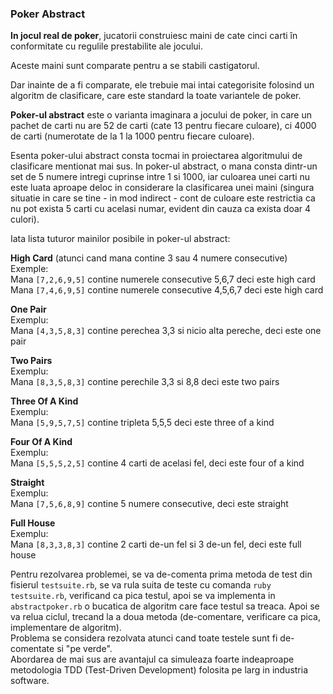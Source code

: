 ### Poker Abstract

**In jocul real de poker**, jucatorii construiesc maini de cate cinci carti în conformitate cu regulile prestabilite ale jocului.

Aceste maini sunt comparate pentru a se stabili castigatorul.

Dar inainte de a fi comparate, ele trebuie mai intai categorisite folosind un algoritm de clasificare, care este standard la toate variantele de poker.

**Poker-ul abstract** este o varianta imaginara a jocului de poker, in care un pachet de carti nu are 52 de carti (cate 13 pentru fiecare culoare), ci 4000 de carti (numerotate de la 1 la 1000 pentru fiecare culoare).

Esenta poker-ului abstract consta tocmai in proiectarea algoritmului de clasificare mentionat mai sus. In poker-ul abstract, o mana consta dintr-un set de 5 numere intregi cuprinse intre 1 si 1000, iar culoarea unei carti nu este luata aproape deloc in considerare la clasificarea unei maini (singura situatie in care se tine - in mod indirect - cont de culoare este restrictia ca nu pot exista 5 carti cu acelasi numar, evident din cauza ca exista doar 4 culori).

Iata lista tuturor mainilor posibile in poker-ul abstract:

**High Card** (atunci cand mana contine 3 sau 4 numere consecutive)  
Exemple:  
Mana `[7,2,6,9,5]` contine numerele consecutive 5,6,7 deci este high card  
Mana `[7,4,6,9,5]` contine numerele consecutive 4,5,6,7 deci este high card

**One Pair**  
Exemplu:  
Mana `[4,3,5,8,3]` contine perechea 3,3 si nicio alta pereche, deci este one pair

**Two Pairs**  
Exemplu:  
Mana `[8,3,5,8,3]` contine perechile 3,3 si 8,8 deci este two pairs

**Three Of A Kind**  
Exemplu:  
Mana `[5,9,5,7,5]` contine tripleta 5,5,5 deci este three of a kind

**Four Of A Kind**  
Exemplu:  
Mana `[5,5,5,2,5]` contine 4 carti de acelasi fel, deci este four of a kind

**Straight**  
Exemplu:  
Mana `[7,5,6,8,9]` contine 5 numere consecutive, deci este straight

**Full House**  
Exemplu:  
Mana `[8,3,3,8,3]` contine 2 carti de-un fel si 3 de-un fel, deci este full house

Pentru rezolvarea problemei, se va de-comenta prima metoda de test din fisierul `testsuite.rb`, se va rula suita de teste cu comanda `ruby testsuite.rb`, verificand ca pica testul, apoi se va implementa in `abstractpoker.rb` o bucatica de algoritm care face testul sa treaca. Apoi se va relua ciclul, trecand la a doua metoda (de-comentare, verificare ca pica, implementare de algoritm).  
Problema se considera rezolvata atunci cand toate testele sunt fi de-comentate si "pe verde".  
Abordarea de mai sus are avantajul ca simuleaza foarte indeaproape metodologia TDD (Test-Driven Development) folosita pe larg in industria software.
